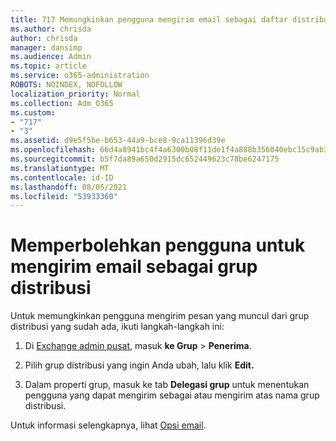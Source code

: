 ```yaml
---
title: 717 Memungkinkan pengguna mengirim email sebagai daftar distribusi
ms.author: chrisda
author: chrisda
manager: dansimp
ms.audience: Admin
ms.topic: article
ms.service: o365-administration
ROBOTS: NOINDEX, NOFOLLOW
localization_priority: Normal
ms.collection: Adm_O365
ms.custom:
- "717"
- "3"
ms.assetid: d9e5f5be-b653-44a9-bce8-9ca11396d39e
ms.openlocfilehash: 66d4a8941bc4f4a6300b08f11de1f4a888b356040ebc15c9ab37677d19da82c4
ms.sourcegitcommit: b5f7da89a650d2915dc652449623c78be6247175
ms.translationtype: MT
ms.contentlocale: id-ID
ms.lasthandoff: 08/05/2021
ms.locfileid: "53933360"
---
```

# <a name="allow-users-to-send-email-as-a-distribution-group"></a>Memperbolehkan pengguna untuk mengirim email sebagai grup distribusi

Untuk memungkinkan pengguna mengirim pesan yang muncul dari grup distribusi yang sudah ada, ikuti langkah-langkah ini:

1. Di [Exchange admin pusat](https://outlook.office365.com/ecp/), masuk **ke Grup** \> **Penerima**.

2. Pilih grup distribusi yang ingin Anda ubah, lalu klik **Edit.**

3. Dalam properti grup, masuk ke tab **Delegasi grup** untuk menentukan pengguna yang dapat mengirim sebagai atau mengirim atas nama grup distribusi.

Untuk informasi selengkapnya, lihat [Opsi email](https://technet.microsoft.com/library/bb124513.aspx#groupdelegation).
